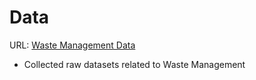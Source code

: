 # Data

URL: [Waste Management Data](https://www-genesis.destatis.de/genesis/online?operation=tables&levelindex=0&levelid=1693422108307&sortdirection=auf&code=321*&kmaauswahl.x=0&kmaauswahl.y=0#abreadcrumb)

- Collected raw datasets related to Waste Management
